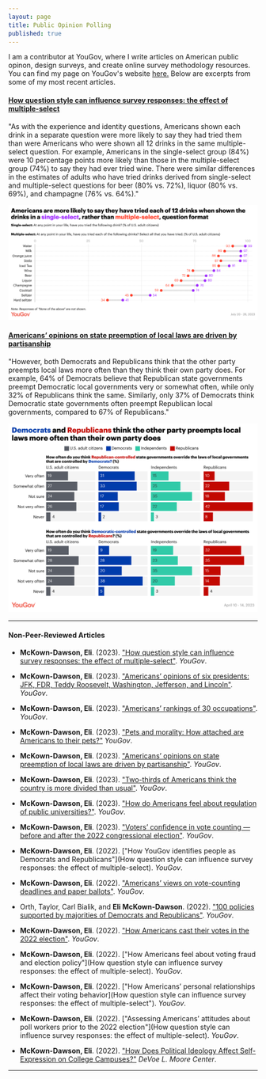 ```yaml
---
layout: page
title: Public Opinion Polling
published: true
---
```


I am a contributor at YouGov, where I write articles on American public opinon, design surveys, and create online survey methodology resources. You can find my page on YouGov's website [here.](https://today.yougov.com/people/eli.mckown-dawson) Below are excerpts from some of my most recent articles. 

#### [How question style can influence survey responses: the effect of multiple-select](https://today.yougov.com/politics/articles/46070-poll-methodology-question-affect-survey-response)

"As with the experience and identity questions, Americans shown each drink in a separate question were more likely to say they had tried them than were Americans who were shown all 12 drinks in the same multiple-select question. For example, Americans in the single-select group (84%) were 10 percentage points more likely than those in the multiple-select group (74%) to say they had ever tried wine. There were similar differences in the estimates of adults who have tried drinks derived from single-select and multiple-select questions for beer (80% vs. 72%), liquor (80% vs. 69%), and champagne (76% vs. 64%)."

<p align="center">
<img src="/img/format.png" alt="figure" width="700"/>
</p>

#### [Americans’ opinions on state preemption of local laws are driven by partisanship](https://today.yougov.com/politics/articles/45802-federal-state-local-laws-preemption-poll-partisan)

"However, both Democrats and Republicans think that the other party preempts local laws more often than they think their own party does. For example, 64% of Democrats believe that Republican state governments preempt Democratic local governments very or somewhat often, while only 32% of Republicans think the same. Similarly, only 37% of Democrats think Democratic state governments often preempt Republican local governments, compared to 67% of Republicans."

<p align="center">
<img src="/img/preempt.png" alt="figure" width="700"/>
</p>

--------------------------------------

#### Non-Peer-Reviewed Articles

- **McKown-Dawson, Eli**. (2023). ["How question style can influence survey responses: the effect of multiple-select"](https://today.yougov.com/politics/articles/46070-poll-methodology-question-affect-survey-response). *YouGov*.

- **McKown-Dawson, Eli**. (2023). ["Americans’ opinions of six presidents: JFK, FDR, Teddy Roosevelt, Washington, Jefferson, and Lincoln"](https://today.yougov.com/politics/articles/45989-presidents-6-jfk-fdr-washington-jefferson-lincoln). *YouGov*.

- **McKown-Dawson, Eli**. (2023). ["Americans’ rankings of 30 occupations"](https://today.yougov.com/economy/articles/45927-americans-rank-30-occupations-pay-happiness-impact). *YouGov*.

- **McKown-Dawson, Eli**. (2023). ["Pets and morality: How attached are Americans to their pets?"](https://today.yougov.com/society/articles/45895-pets-morality-americans-attached-dogs-cats-poll) *YouGov*.

- **McKown-Dawson, Eli**. (2023). ["Americans’ opinions on state preemption of local laws are driven by partisanship"](https://today.yougov.com/politics/articles/45802-federal-state-local-laws-preemption-poll-partisan). *YouGov*.

- **McKown-Dawson, Eli**. (2023). ["Two-thirds of Americans think the country is more divided than usual"](https://today.yougov.com/politics/articles/45648-americans-think-country-more-divided-united-poll). *YouGov*.

- **McKown-Dawson, Eli**. (2023). ["How do Americans feel about regulation of public universities?"](https://today.yougov.com/politics/articles/45414-how-americans-feel-regulation-public-universities). *YouGov*.

- **McKown-Dawson, Eli**. (2023). ["Voters’ confidence in vote counting — before and after the 2022 congressional election"](https://today.yougov.com/politics/articles/44936-voters-confidence-vote-counting-2022-election). *YouGov*.

- **McKown-Dawson, Eli**. (2022). ["How YouGov identifies people as Democrats and Republicans"](How question style can influence survey responses: the effect of multiple-select). *YouGov*.

- **McKown-Dawson, Eli**. (2022). ["Americans’ views on vote-counting deadlines and paper ballots"](https://today.yougov.com/politics/articles/44630-americans-vote-counting-deadline-paper-ballot-poll). *YouGov*.

- Orth, Taylor, Carl Bialik, and **Eli McKown-Dawson**. (2022). ["100 policies supported by majorities of Democrats and Republicans"](https://today.yougov.com/politics/articles/44463-policies-supported-by-democrats-and-republicans). *YouGov*.

- **McKown-Dawson, Eli**. (2022). ["How Americans cast their votes in the 2022 election"](https://today.yougov.com/politics/articles/44440-how-americans-cast-their-votes-2022-election). *YouGov*.

- **McKown-Dawson, Eli**. (2022). ["How Americans feel about voting fraud and election policy"](How question style can influence survey responses: the effect of multiple-select). *YouGov*.

- **McKown-Dawson, Eli**. (2022). ["How Americans’ personal relationships affect their voting behavior](How question style can influence survey responses: the effect of multiple-select"). *YouGov*.

- **McKown-Dawson, Eli**. (2022). ["Assessing Americans’ attitudes about poll workers prior to the 2022 election"](How question style can influence survey responses: the effect of multiple-select). *YouGov*.

- **McKown-Dawson, Eli**. (2022). ["How Does Political Ideology Affect Self-Expression on College Campuses?"](https://devoelmoorecenter.com/2022/11/16/how-does-political-ideology-affect-self-expression-on-college-campuses/) *DeVoe L. Moore Center*.

--------------------------------------
